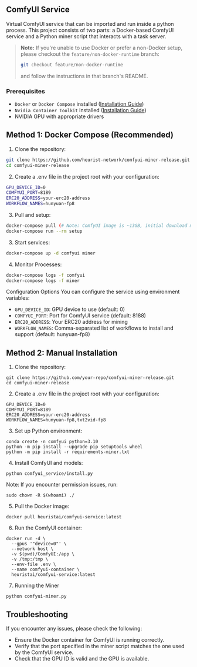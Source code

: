 ## ComfyUI Service

Virtual ComfyUI service that can be imported and run inside a python process. This project consists of two parts: a Docker-based ComfyUI service and a Python miner script that interacts with a task server.

> **Note:** If you're unable to use Docker or prefer a non-Docker setup, please checkout the `feature/non-docker-runtime` branch:
> ```bash
> git checkout feature/non-docker-runtime
> ```
> and follow the instructions in that branch's README.

### Prerequisites
- `Docker` or `Docker Compose` installed ([Installation Guide](docs/README_Docker.md))
- `Nvidia Container Toolkit` installed ([Installation Guide](docs/README_Container_Toolkit.md))
- NVIDIA GPU with appropriate drivers

## Method 1: Docker Compose (Recommended)
1. Clone the repository:
```bash
git clone https://github.com/heurist-network/comfyui-miner-release.git
cd comfyui-miner-release
```
2. Create a .env file in the project root with your configuration:
```bash
GPU_DEVICE_ID=0
COMFYUI_PORT=8189    
ERC20_ADDRESS=your-erc20-address  
WORKFLOW_NAMES=hunyuan-fp8
```
3. Pull and setup:
```bash
docker-compose pull (# Note: ComfyUI image is ~13GB, initial download may take some time)
docker-compose run --rm setup
```
3. Start services:
```bash
docker-compose up -d comfyui miner
```
4. Monitor Processes:
```bash
docker-compose logs -f comfyui
docker-compose logs -f miner
```
Configuration Options
You can configure the service using environment variables:

- `GPU_DEVICE_ID`: GPU device to use (default: 0)
- `COMFYUI_PORT`: Port for ComfyUI service (default: 8188)
- `ERC20_ADDRESS`: Your ERC20 address for mining
- `WORKFLOW_NAMES`: Comma-separated list of workflows to install and support (default: hunyuan-fp8)

## Method 2: Manual Installation

1. Clone the repository:
```
git clone https://github.com/your-repo/comfyui-miner-release.git
cd comfyui-miner-release
```
2. Create a .env file in the project root with your configuration:
```
GPU_DEVICE_ID=0
COMFYUI_PORT=8189
ERC20_ADDRESS=your-erc20-address
WORKFLOW_NAMES=hunyuan-fp8,txt2vid-fp8
```
3. Set up Python environment:
```
conda create -n comfyui python=3.10
python -m pip install --upgrade pip setuptools wheel
python -m pip install -r requirements-miner.txt
```
4. Install ComfyUI and models:
```
python comfyui_service/install.py
```
Note: If you encounter permission issues, run:
```
sudo chown -R $(whoami) ./
```
5. Pull the Docker image:
```
docker pull heuristai/comfyui-service:latest
```
6. Run the ComfyUI container:
```
docker run -d \
  --gpus '"device=0"' \
  --network host \
  -v $(pwd)/ComfyUI:/app \
  -v /tmp:/tmp \
  --env-file .env \
  --name comfyui-container \
  heuristai/comfyui-service:latest
```
7. Running the Miner
```
python comfyui-miner.py
```
## Troubleshooting

If you encounter any issues, please check the following:
- Ensure the Docker container for ComfyUI is running correctly.
- Verify that the port specified in the miner script matches the one used by the ComfyUI service.
- Check that the GPU ID is valid and the GPU is available.